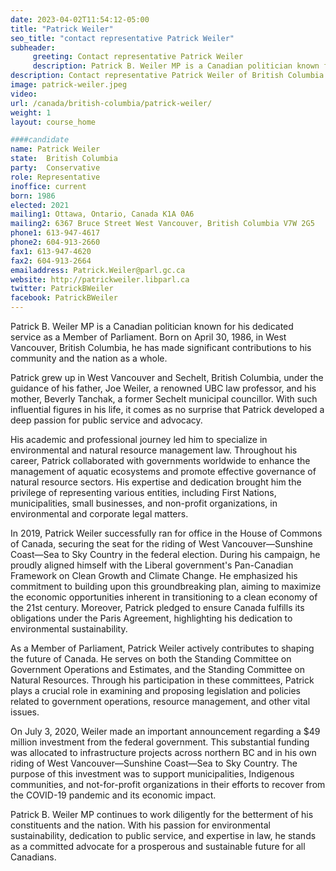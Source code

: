 ```yaml
---
date: 2023-04-02T11:54:12-05:00
title: "Patrick Weiler"
seo_title: "contact representative Patrick Weiler"
subheader:
     greeting: Contact representative Patrick Weiler
     description: Patrick B. Weiler MP is a Canadian politician known for his dedicated service as a Member of Parliament. Born on April 30, 1986, in West Vancouver, British Columbia, he has made significant contributions to his community and the nation as a whole.
description: Contact representative Patrick Weiler of British Columbia. Contact information for Patrick Weiler includes email address, phone number, and mailing address.
image: patrick-weiler.jpeg
video:
url: /canada/british-columbia/patrick-weiler/
weight: 1
layout: course_home

####candidate
name: Patrick Weiler
state:	British Columbia
party:	Conservative
role: Representative
inoffice: current
born: 1986
elected: 2021
mailing1: Ottawa, Ontario, Canada K1A 0A6
mailing2: 6367 Bruce Street West Vancouver, British Columbia V7W 2G5
phone1: 613-947-4617
phone2: 604-913-2660
fax1: 613-947-4620
fax2: 604-913-2664
emailaddress: Patrick.Weiler@parl.gc.ca
website: http://patrickweiler.libparl.ca
twitter: PatrickBWeiler
facebook: PatrickBWeiler
---
```


Patrick B. Weiler MP is a Canadian politician known for his dedicated service as a Member of Parliament. Born on April 30, 1986, in West Vancouver, British Columbia, he has made significant contributions to his community and the nation as a whole.

Patrick grew up in West Vancouver and Sechelt, British Columbia, under the guidance of his father, Joe Weiler, a renowned UBC law professor, and his mother, Beverly Tanchak, a former Sechelt municipal councillor. With such influential figures in his life, it comes as no surprise that Patrick developed a deep passion for public service and advocacy.

His academic and professional journey led him to specialize in environmental and natural resource management law. Throughout his career, Patrick collaborated with governments worldwide to enhance the management of aquatic ecosystems and promote effective governance of natural resource sectors. His expertise and dedication brought him the privilege of representing various entities, including First Nations, municipalities, small businesses, and non-profit organizations, in environmental and corporate legal matters.

In 2019, Patrick Weiler successfully ran for office in the House of Commons of Canada, securing the seat for the riding of West Vancouver—Sunshine Coast—Sea to Sky Country in the federal election. During his campaign, he proudly aligned himself with the Liberal government's Pan-Canadian Framework on Clean Growth and Climate Change. He emphasized his commitment to building upon this groundbreaking plan, aiming to maximize the economic opportunities inherent in transitioning to a clean economy of the 21st century. Moreover, Patrick pledged to ensure Canada fulfills its obligations under the Paris Agreement, highlighting his dedication to environmental sustainability.

As a Member of Parliament, Patrick Weiler actively contributes to shaping the future of Canada. He serves on both the Standing Committee on Government Operations and Estimates, and the Standing Committee on Natural Resources. Through his participation in these committees, Patrick plays a crucial role in examining and proposing legislation and policies related to government operations, resource management, and other vital issues.

On July 3, 2020, Weiler made an important announcement regarding a $49 million investment from the federal government. This substantial funding was allocated to infrastructure projects across northern BC and in his own riding of West Vancouver—Sunshine Coast—Sea to Sky Country. The purpose of this investment was to support municipalities, Indigenous communities, and not-for-profit organizations in their efforts to recover from the COVID-19 pandemic and its economic impact.

Patrick B. Weiler MP continues to work diligently for the betterment of his constituents and the nation. With his passion for environmental sustainability, dedication to public service, and expertise in law, he stands as a committed advocate for a prosperous and sustainable future for all Canadians.
